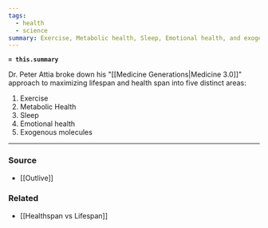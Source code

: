 ```yaml
---
tags:
  - health
  - science
summary: Exercise, Metabolic health, Sleep, Emotional health, and exogenous molecules.
---
```

**`= this.summary`**

Dr. Peter Attia broke down his "[[Medicine Generations|Medicine 3.0]]" approach to maximizing lifespan and health span into five distinct areas:

1. Exercise
2. Metabolic Health
3. Sleep
4. Emotional health
5. Exogenous molecules

---
### Source
- [[Outlive]]

### Related
- [[Healthspan vs Lifespan]]